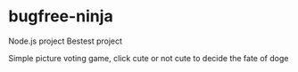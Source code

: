 bugfree-ninja
=============

Node.js project
Bestest project

Simple picture voting game,
click cute or not cute to decide the fate of doge